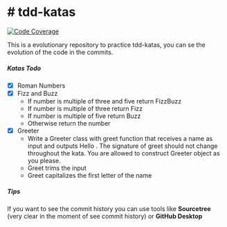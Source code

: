# # tdd-katas

[![Code Coverage](https://img.shields.io/codecov/c/github/sebasacuna/tdd-katas/main.svg)](https://codecov.io/github/sebasacuna/tdd-katas?branch=main)

This is a evolutionary repository to practice tdd-katas, you can se the evolution of the code in the commits.

##### Katas Todo

- [x] Roman Numbers
- [x] Fizz and Buzz
    * If number is multiple of three and five return FizzBuzz
    * If number is multiple of three return Fizz
    * If number is multiple of five return Buzz
    * Otherwise return the number
- [x] Greeter
    * Write a Greeter class with greet function that receives a name as input and outputs Hello <name>. The signature of greet should not change throughout the kata. You are allowed to construct Greeter object as you please.
    * Greet trims the input
    * Greet capitalizes the first letter of the name
##### Tips

If you want to see the commit history you can use tools like **Sourcetree** (very clear in the moment of see commit history) or **GitHub Desktop**
